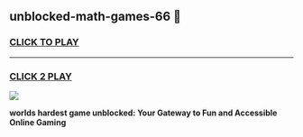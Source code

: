 
## unblocked-math-games-66 👋
<h3>
<a href="https://premium.freeplayer.one?title=unblocked-math-games-66&ref=14F">CLICK TO PLAY</a></h3>
<hr>

<h3>
<a href="https://premium.freeplayer.one?title=unblocked-math-games-66&ref=14F">CLICK 2 PLAY</a>
  
</h3>

<a href="https://premium.freeplayer.one?title=unblocked-math-games-66&ref=12F/"><img src="https://clearcache.store/games.png"></a>


**worlds hardest game unblocked: Your Gateway to Fun and Accessible Online Gaming**
